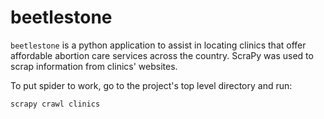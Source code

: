 # beetlestone

`beetlestone` is a python application to assist in locating clinics that offer affordable abortion care services across the country. ScraPy was used to scrap information from clinics' websites.

To put spider to work, go to the project's top level directory and run:

```
scrapy crawl clinics
```

